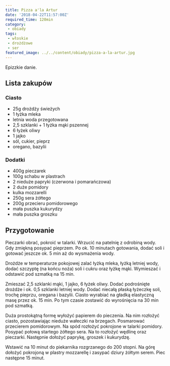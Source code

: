 ```yaml
---
title: Pizza a'la Artur
date: '2018-04-22T11:57:00Z'
required_time: 120min
category:
 - obiady
tags:
 - włoskie
 - drożdżowe
 - ser
featured_image: ../../content/obiady/pizza-a-la-artur.jpg
---
```


Epizzkie danie.

<!-- more -->

## Lista zakupów

### Ciasto

- 25g drożdży świeżych
- 1 łyżka mleka
- letnia woda przegotowana
- 2,5 szklanki + 1 łyżka mąki pszennej
- 6 łyżek oliwy
- 1 jajko
- sól, cukier, pieprz
- oregano, bazylii

### Dodatki

- 400g pieczarek
- 100g schabu w plastrach
- 2 nieduże papryki (czerwona i pomarańczowa)
- 2 duże pomidory
- kulka mozzarelli
- 250g sera żółtego
- 200g przecieru pomidorowego
- mała puszka kukurydzy
- mała puszka groszku

## Przygotowanie

Pieczarki obrać, pokroić w talarki. Wrzucić na patelnię z odrobiną wody. Gdy zmiękną posypać pieprzem.
Po ok. 10 minutach gotowania, dodać soli i gotować jeszcze ok. 5 min aż do wysmażenia wody.

Drożdże w temperaturze pokojowej zalać łyżką mleka, łyżką letniej wody, dodać szczyptę (na końcu noża) soli i cukru oraz łyżkę mąki.
Wymieszać i odstawić pod szmatką na 15 min.

Zmieszać 2,5 szklanki mąki, 1 jajko, 6 łyżek oliwy. Dodać podrośnięte drożdże i ok. 0,5 szklanki letniej wody.
Dodać niecałą płaską łyżeczkę soli, trochę pieprzu, oregana i bazylii.
Ciasto wyrabiać na gładką elastyczną masę przez ok. 15 min. Po tym czasie zostawić do wyrośnięcia na 30 min pod szmatką.

Duża prostokątną formę wyłożyć papierem do pieczenia. Na nim rozłożyć ciasto, pozostawiając nieduże wałeczki na brzegach.
Posmarować przecierem pomidorowym. Na spód rozłożyć pokrojone w talarki pomidory. Posypać połową startego żółtego sera.
Na to rozłożyć wędlinę oraz pieczarki. Następnie dołożyć paprykę, groszek i kukurydzę.

Wstawić na 10 minut do piekarnika rozgrzanego do 200 stopni. Na górę dołożyć pokrojoną w plastry mozzarellę i zasypać dziury żółtym serem.
Piec następne 15 minut.
